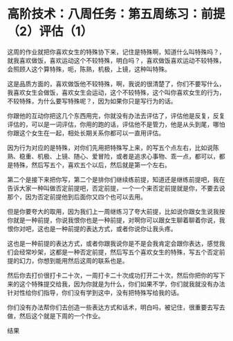 # 高阶技术：八周任务：第五周练习：前提（2）评估（1）

这周的作业就把你喜欢女生的特殊协下来，记住是特殊啊，知道什么叫特殊吗？，就我喜欢做饭，喜欢运动这个不较特殊，明白吗？，喜欢做饭喜欢运动不较特殊，会照顾人这个算特殊，呃，陈熟，机极，上镜，这种叫特殊。

这是品质方面的，喜欢做饭他不较特殊，啊，我说的很清楚了，你们不要写什么，我喜欢女生会做饭，喜欢女生会运动，这个不较特殊，这个叫你喜欢女生的行为，不较特殊，为什么要写特殊呢？，因为如果你只是写行为的话。

你跟他的互动你把这几个东西用完，你就没有办法去评估了，评估他是反复，反复评估的，可以是一词评估，你用的跑的话，评估他不是管力，他是从头到尾，哪怕你跟这个女生在一起，相处长期关系你都可以一直用评估。

因为行为对应的是特殊，对你们先用把特殊写上来，的写五个点左右，比如说陈熟、稳重、机极、上镜、随心、爱冒险，或者是追求心事物、乖一点，都可以，都是特殊，然后写五个，喜欢五个以后，然后就是第一个左右。

第二个是接下来把你写，第二个是排你们继续练前提，知道还是继练前提吧，我在告诉大家一种叫做否定前提吧，否定前提，一个一个来否定前提就是你，不要去说那个，因为否定前提他到后面你又四个也可以去用。

但是你要夸大的取用，因为我们上一周继练习了夸大前提，比如说你跟女生说我按你就是一种前提，你说我恨你也是一种前提，对啊你可以跟女生聊着聊着你说，我恨你对吧，这也是一种前提的表达方式，或者你说你让我头疼。

这也是一种前提的表达方式，或者你跟我说你是不是会我肯定会跟你表达，感觉我们会经常吵架，这都是一种否定前提，然后写五个喜欢女生的特殊，写五个否定前提的幻力，你想到能用然后这周的联系也是。

然后你去打价很打卡二十次，一周打卡二十次成功打开二十次，然后你把你的写下来的这个特殊提交给我，因为你就是为什么，你们如果不学，你们就我就没有办法针对性给你们指导，你们没有学到这中，没有把特殊写给我的话。

你们没有办法帮你们去创造一些表达方式和话术，明白吗，被记住，很重要去写去做，然后这个就是下周的一个作业。

结果